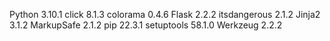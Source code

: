 Python 3.10.1
click        8.1.3
colorama     0.4.6
Flask        2.2.2
itsdangerous 2.1.2
Jinja2       3.1.2
MarkupSafe   2.1.2
pip          22.3.1
setuptools   58.1.0
Werkzeug     2.2.2